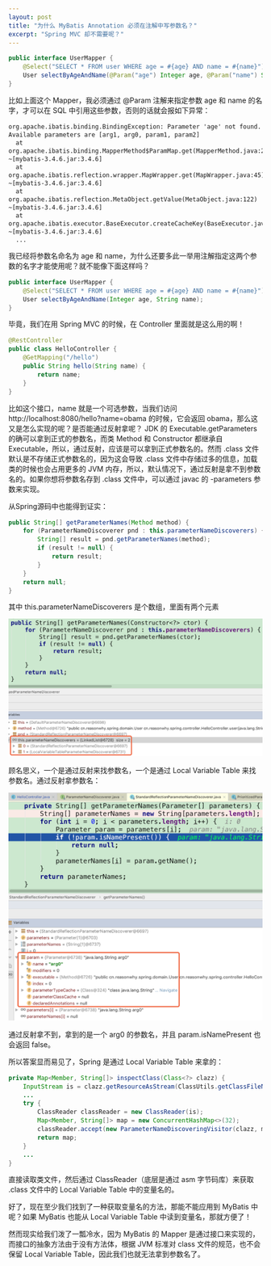 ```yaml
---
layout: post
title: "为什么 MyBatis Annotation 必须在注解中写参数名？"
excerpt: "Spring MVC 却不需要呢？"
---
```


```java
public interface UserMapper {
    @Select("SELECT * FROM user WHERE age = #{age} AND name = #{name}")
    User selectByAgeAndName(@Param("age") Integer age, @Param("name") String name);
}
```

比如上面这个 Mapper，我必须通过 @Param 注解来指定参数 age 和 name 的名字，才可以在 SQL 中引用这些参数，否则的话就会报如下异常：

```log
org.apache.ibatis.binding.BindingException: Parameter 'age' not found. Available parameters are [arg1, arg0, param1, param2]
  at org.apache.ibatis.binding.MapperMethod$ParamMap.get(MapperMethod.java:204) ~[mybatis-3.4.6.jar:3.4.6]
  at org.apache.ibatis.reflection.wrapper.MapWrapper.get(MapWrapper.java:45) ~[mybatis-3.4.6.jar:3.4.6]
  at org.apache.ibatis.reflection.MetaObject.getValue(MetaObject.java:122) ~[mybatis-3.4.6.jar:3.4.6]
  at org.apache.ibatis.executor.BaseExecutor.createCacheKey(BaseExecutor.java:219) ~[mybatis-3.4.6.jar:3.4.6]
  ...
```

我已经将参数名命名为 age 和 name，为什么还要多此一举用注解指定这两个参数的名字才能使用呢？就不能像下面这样吗？

```java
public interface UserMapper {
    @Select("SELECT * FROM user WHERE age = #{age} AND name = #{name}")
    User selectByAgeAndName(Integer age, String name);
}
```

毕竟，我们在用 Spring MVC 的时候，在 Controller 里面就是这么用的啊！

```java
@RestController
public class HelloController {
    @GetMapping("/hello")
    public String hello(String name) {
        return name;
    }
}
```

比如这个接口，name 就是一个可选参数，当我们访问 http://localhost:8080/hello?name=obama 的时候，它会返回 obama，那么这又是怎么实现的呢？是否能通过反射拿呢？
JDK 的 Executable.getParameters 的确可以拿到正式的参数名，而类 Method 和 Constructor 都继承自 Executable，所以，通过反射，应该是可以拿到正式参数名的。然而 .class 文件默认是不存储正式参数名的，因为这会导致 .class 文件中存储过多的信息，加载类的时候也会占用更多的 JVM 内存，所以，默认情况下，通过反射是拿不到参数名的。如果你想将参数名存到 .class 文件中，可以通过 javac 的 -parameters 参数来实现。

从Spring源码中也能得到证实：

```java
public String[] getParameterNames(Method method) {
    for (ParameterNameDiscoverer pnd : this.parameterNameDiscoverers) {
        String[] result = pnd.getParameterNames(method);
        if (result != null) {
            return result;
        }
    }
    return null;
}
```

其中 this.parameterNameDiscoverers 是个数组，里面有两个元素

<img src="/img/posts/why-mybatis-annotation-r1.png" os="mac"/>

顾名思义，一个是通过反射来找参数名，一个是通过 Local Variable Table 来找参数名。通过反射拿参数名：

<img src="/img/posts/why-mybatis-annotation-r2.png" os="mac"/>

通过反射拿不到，拿到的是一个 arg0 的参数名，并且 param.isNamePresent 也会返回 false。

所以答案显而易见了，Spring 是通过 Local Variable Table 来拿的：

```java
private Map<Member, String[]> inspectClass(Class<?> clazz) {
    InputStream is = clazz.getResourceAsStream(ClassUtils.getClassFileName(clazz));
    ...
    try {
        ClassReader classReader = new ClassReader(is);
        Map<Member, String[]> map = new ConcurrentHashMap<>(32);
        classReader.accept(new ParameterNameDiscoveringVisitor(clazz, map), 0);
        return map;
    }
    ...
}
```

直接读取类文件，然后通过 ClassReader（底层是通过 asm 字节码库）来获取 .class 文件中的 Local Variable Table 中的变量名的。

好了，现在至少我们找到了一种获取变量名的方法，那能不能应用到 MyBatis 中呢？如果 MyBatis 也能从 Local Variable Table 中读到变量名，那就方便了！

然而现实给我们泼了一瓢冷水，因为 MyBatis 的 Mapper 是通过接口来实现的，而接口的抽象方法由于没有方法体，根据 JVM 标准对 class 文件的规范，也不会保留 Local Variable Table，因此我们也就无法拿到参数名了。